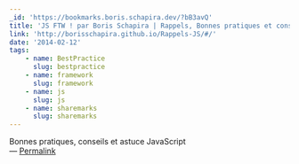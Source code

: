 ```yaml
---
_id: 'https://bookmarks.boris.schapira.dev/?bB3avQ'
title: 'JS FTW ! par Boris Schapira | Rappels, Bonnes pratiques et conseils'
link: 'http://borisschapira.github.io/Rappels-JS/#/'
date: '2014-02-12'
tags:
    - name: BestPractice
      slug: bestpractice
    - name: framework
      slug: framework
    - name: js
      slug: js
    - name: sharemarks
      slug: sharemarks
---
```


Bonnes pratiques, conseils et astuce JavaScript <br>&#8212;
<a href="https://bookmarks.boris.schapira.dev/?bB3avQ" title="Permalink">Permalink</a>
